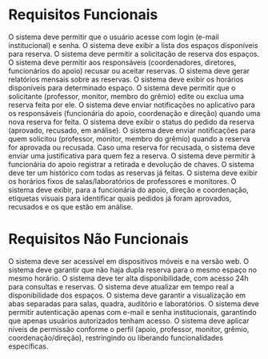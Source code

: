 # Requisitos Funcionais
O sistema deve permitir que o usuário acesse com login (e-mail institucional) e senha.
O sistema deve exibir a lista dos espaços disponíveis para reserva.
O sistema deve permitir a solicitação de reserva dos espaços.
O sistema deve permitir aos responsáveis (coordenadores, diretores, funcionários do apoio) recusar ou aceitar reservas.
O sistema deve gerar relatórios mensais sobre as reservas.
O sistema deve exibir os horários disponíveis para determinado espaço.
O sistema deve permitir que o solicitante (professor, monitor, membro do grêmio) edite ou exclua uma reserva feita por ele.
O sistema deve enviar notificações no aplicativo para os responsáveis (funcionária do apoio, coordenação e direção) quando uma nova reserva for feita.
O sistema deve exibir o status do pedido da reserva (aprovado, recusado, em análise).
O sistema deve enviar notificações para quem solicitou (professor, monitor, membro do grêmio) quando a reserva for aprovada ou recusada.
Caso uma reserva for recusada, o sistema deve enviar uma justificativa para quem fez a reserva.
O sistema deve permitir à funcionária do apoio registrar a retirada e devolução de chaves.
O sistema deve ter um histórico com todas as reservas já feitas.
O sistema deve exibir os horários fixos de salas/laboratórios de professores e monitores.
O sistema deve exibir, para a funcionária do apoio, direção e coordenação, etiquetas visuais para identificar quais pedidos já foram aprovados, recusados e os que estão em análise.


# Requisitos Não Funcionais 
O sistema deve ser acessível em dispositivos móveis e na versão web.
O sistema deve garantir que não haja dupla reserva para o mesmo espaço no mesmo horário.
O sistema deve ter alta disponibilidade, com acesso 24h para consultas e reservas.
O sistema deve atualizar em tempo real a disponibilidade dos espaços.
O sistema deve garantir a visualização em abas separadas para salas, quadra, auditório e laboratórios.
O sistema deve permitir autenticação apenas com e-mail e senha institucionais, garantindo que apenas usuários autorizados tenham acesso.
O sistema deve aplicar níveis de permissão conforme o perfil (apoio, professor, monitor, grêmio, coordenação/direção), restringindo ou liberando funcionalidades específicas.
